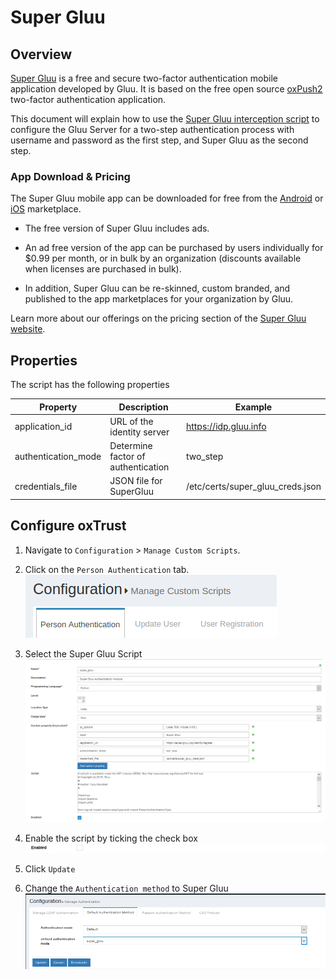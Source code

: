 # Super Gluu
## Overview
[Super Gluu](https://super.gluu.org) is a free and secure two-factor authentication mobile application developed by Gluu. It is based on the free open source [oxPush2](https://github.com/GluuFederation/oxPush2) two-factor authentication application. 

This document will explain how to use the [Super Gluu interception script](https://github.com/GluuFederation/oxAuth/blob/master/Server/integrations/super_gluu/SuperGluuExternalAuthenticator.py) to configure the Gluu Server for a two-step authentication process with username and password as the first step, and Super Gluu as the second step. 

### App Download & Pricing
The Super Gluu mobile app can be downloaded for free from the [Android](https://play.google.com/store/apps/details?id=gluu.super.gluu) or [iOS](https://itunes.apple.com/us/app/super-gluu/id1093479646?ls=1&mt=8) marketplace. 

- The free version of Super Gluu includes ads.    

- An ad free version of the app can be purchased by users individually for $0.99 per month, or in bulk by an organization (discounts available when licenses are purchased in bulk).     

- In addition, Super Gluu can be re-skinned, custom branded, and published to the app marketplaces for your organization by Gluu. 

Learn more about our offerings on the pricing section of the [Super Gluu website](http://super.gluu.org/).    

## Properties
The script has the following properties

|	Property	|	Description		|	Example	|
|-----------------------|-------------------------------|---------------|
|application_id		|URL of the identity server	|https://idp.gluu.info|
|authentication_mode	|Determine factor of authentication|two_step|
|credentials_file	|JSON file for SuperGluu 		|/etc/certs/super_gluu_creds.json|

## Configure oxTrust

1. Navigate to `Configuration` > `Manage Custom Scripts`.               

2. Click on the `Person Authentication` tab.              
![person-auth](../img/admin-guide/multi-factor/person-auth.png)

3. Select the Super Gluu Script                  
![Super Gluu script](../img/admin-guide/multi-factor/supergluu-script.png)

4. Enable the script by ticking the check box          
![enable](../img/admin-guide/enable.png)
 
5. Click `Update`         

6. Change the `Authentication method` to Super Gluu      
![Super Gluu](../img/admin-guide/multi-factor/supergluu.png)
